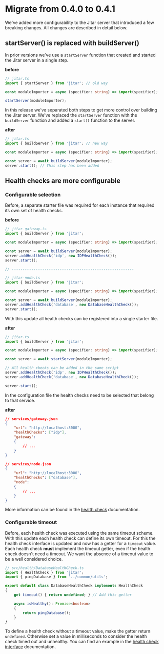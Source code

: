 # Migrate from 0.4.0 to 0.4.1

We've added more configurability to the Jitar server that introduced a few breaking changes.
All changes are described in detail below.

## startServer() is replaced with buildServer()

In prior versions we've use a `startServer` function that created and started the Jitar server in a single step.

**before**
```ts
// jitar.ts
import { startServer } from 'jitar'; // old way

const moduleImporter = async (specifier: string) => import(specifier);

startServer(moduleImporter);
```

In this release we've separated both steps to get more control over building the Jitar server.
We've replaced the `startServer` function with the `buildServer` function and added a `start()` function to the server.

**after**
```ts
// jitar.ts
import { buildServer } from 'jitar'; // new way

const moduleImporter = async (specifier: string) => import(specifier);

const server = await buildServer(moduleImporter);
server.start(); // This step has been added
```

## Health checks are more configurable

### Configurable selection

Before, a separate starter file was required for each instance that required its own set of health checks.

**before**
```ts
// jitar-gateway.ts
import { buildServer } from 'jitar';

const moduleImporter = async (specifier: string) => import(specifier);

const server = await buildServer(moduleImporter);
server.addHealthCheck('idp', new IDPHealthCheck());
server.start();

// --------------------------------------------------------

// jitar-node.ts
import { buildServer } from 'jitar';

const moduleImporter = async (specifier: string) => import(specifier);

const server = await buildServer(moduleImporter);
server.addHealthCheck('database', new DatabaseHealthCheck());
server.start();
```

With this update all health checks can be registered into a single starter file.

**after**
```ts
// jitar.ts
import { buildServer } from 'jitar';

const moduleImporter = async (specifier: string) => import(specifier);

const server = await startServer(moduleImporter);

// All health checks can be added in the same script
server.addHealthCheck('idp', new IDPHealthCheck());
server.addHealthCheck('database', new DatabaseHealthCheck());

server.start();
```

In the configuration file the health checks need to be selected that belong to that service.

**after**
```json
// services/gateway.json
{
    "url": "http://localhost:3000",
    "healthChecks": ["idp"],
    "gateway":
    {
        // ...
    }
}

// services/node.json
{
    "url": "http://localhost:3000",
    "healthChecks": ["database"],
    "node":
    {
        // ...
    }
}
```


More information can be found in the [health check](https://docs.jitar.dev/deploy/health-checks.html) documentation.

### Configurable timeout

Before, each health check was executed using the same timeout scheme.
With this update each health check can define its own timeout.
For this the health check interface is updated and now has a getter for a `timeout` value.
Each health check **must** implement the timeout getter, even if the health check doesn't need a timeout.
We want the absence of a timeout value to be a well considered choice.

```ts
// src/health/DatabaseHealthCheck.ts
import { HealthCheck } from 'jitar';
import { pingDatabase } from '../common/utils';

export default class DatabaseHealthCheck implements HealthCheck
{
    get timeout() { return undefined; } // Add this getter

    async isHealthy(): Promise<boolean>
    {
        return pingDatabase();
    }
}
```

To define a health check without a timeout value, make the getter return `undefined`. Otherwise set a value in milliseconds to consider the health check timed out and unhealthy. You can find an example in the [health check interface](https://docs.jitar.dev/deploy/health-checks.html) documentation.
